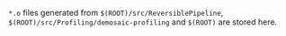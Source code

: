 `*.o` files generated from `$(ROOT)/src/ReversiblePipeline`, `$(ROOT)/src/Profiling/demosaic-profiling` and `$(ROOT)` are stored here.
